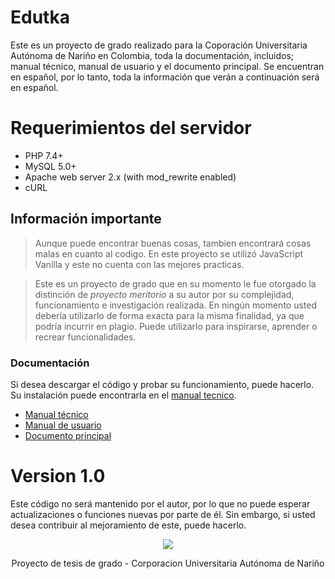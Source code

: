 # Edutka

Este es un proyecto de grado realizado para la Coporación Universitaria Autónoma de Nariño en Colombia, toda la documentación, incluidos; manual técnico, manual de usuario y el documento principal. Se encuentran en español, por lo tanto, toda la información que verán a continuación será en español.

# Requerimientos del servidor

- PHP 7.4+
- MySQL 5.0+
- Apache web server 2.x (with mod_rewrite enabled)
- cURL

## Información importante
> Aunque puede encontrar buenas cosas, tambien encontrará cosas malas en cuanto al codigo. En este proyecto se utilizó JavaScript Vanilla y este no cuenta con las mejores practicas.

> Este es un proyecto de grado que en su momento le fue otorgado la distinción de *proyecto meritorio* a su autor por su complejidad, funcionamiento e investigación realizada. En ningún momento usted debería utilizarlo de forma exacta para la misma finalidad, ya que podría incurrir en plagio. Puede utilizarlo para inspirarse, aprender o recrear funcionalidades.

### Documentación
Si desea descargar el código y probar su funcionamiento, puede hacerlo. Su instalación puede encontrarla en el <a href="https://edutka.soyvillareal.com/documents/manual-tecnico" target="_blank">manual tecnico</a>.

- <a href="https://drive.google.com/file/d/1XFAKt933ngONpmt_6dA6mFhD5klYu-ad/view?usp=share_link" target="_blank">Manual técnico</a>
- <a href="https://drive.google.com/file/d/1VtMAe-YA2XNUnKY96GbKc5fPugJoNIFJ/view?usp=share_link" target="_blank">Manual de usuario</a>
- <a href="https://drive.google.com/file/d/1xL5GOEg7vshgz7CZKwtGXPm7pseaVtlJ/view?usp=share_link" target="_blank">Documento principal</a>


# Version 1.0
Este código no será mantenido por el autor, por lo que no puede esperar actualizaciones o funciones nuevas por parte de él. Sin embargo, si usted desea contribuir al mejoramiento de este, puede hacerlo.

<div align="center">
    <img src="https://estudiantes.aunar.edu.co/imagenes/logo.png">
    <p>Proyecto de tesis de grado - Corporacion Universitaria Autónoma de Nariño</p>
</div>
